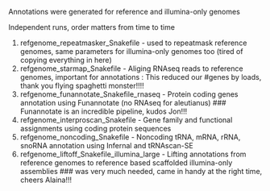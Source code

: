 Annotations were generated for reference and illumina-only genomes

Independent runs, order matters from time to time
1) refgenome_repeatmasker_Snakefile - used to repeatmask reference genomes, same parameters for illumina-only genomes too (tired of copying everything in here)
2) refgenome_starmap_Snakefile - Aliging RNAseq reads to reference genomes, important for annotations : This reduced our #genes by loads, thank you flying spaghetti monster!!!!
3) refgenome_funannotate_Snakefile_rnaseq - Protein coding genes annotation using Funannotate (no RNAseq for aleutianus) ### Funannotate is an incredible pipeline, kudos Jon!!!
4) refgenome_interproscan_Snakefile - Gene family and functional assignments using coding protein sequences
5) refgenome_noncoding_Snakefile - Noncoding tRNA, mRNA, rRNA, snoRNA annotation using Infernal and tRNAscan-SE
6) refgenome_liftoff_Snakefile_illumina_large -  Lifting annotations from reference genomes to reference based scaffolded illumina-only assemblies ### was very much needed, came in handy at the right time, cheers Alaina!!!

